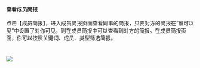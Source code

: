 ####  查看成员简报

点击【成员简报】，进入成员简报页面查看同事的简报，只要对方的简报在“谁可以见”中设置了对你可见，则在成员简报中可以查看到对方的简报。在成员简报页面，你可以按照关键词、成员、类型筛选简报。

# ![](/assets/7.5成员的简报.png)